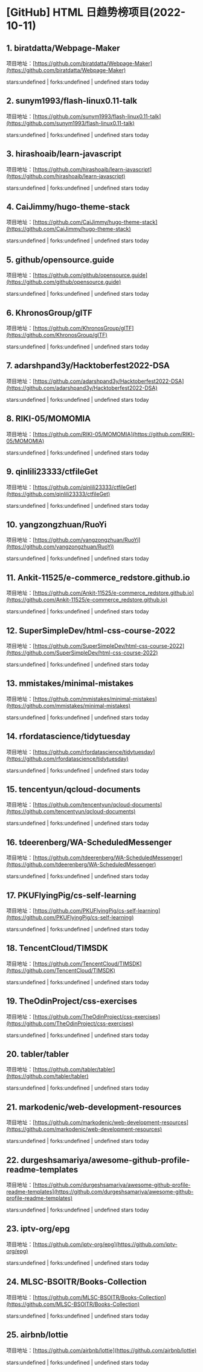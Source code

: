 # [GitHub] HTML 日趋势榜项目(2022-10-11)

## 1. biratdatta/Webpage-Maker 

项目地址：[https://github.com/biratdatta/Webpage-Maker](https://github.com/biratdatta/Webpage-Maker)

stars:undefined | forks:undefined | undefined stars today 



## 2. sunym1993/flash-linux0.11-talk 

项目地址：[https://github.com/sunym1993/flash-linux0.11-talk](https://github.com/sunym1993/flash-linux0.11-talk)

stars:undefined | forks:undefined | undefined stars today 



## 3. hirashoaib/learn-javascript 

项目地址：[https://github.com/hirashoaib/learn-javascript](https://github.com/hirashoaib/learn-javascript)

stars:undefined | forks:undefined | undefined stars today 



## 4. CaiJimmy/hugo-theme-stack 

项目地址：[https://github.com/CaiJimmy/hugo-theme-stack](https://github.com/CaiJimmy/hugo-theme-stack)

stars:undefined | forks:undefined | undefined stars today 



## 5. github/opensource.guide 

项目地址：[https://github.com/github/opensource.guide](https://github.com/github/opensource.guide)

stars:undefined | forks:undefined | undefined stars today 



## 6. KhronosGroup/glTF 

项目地址：[https://github.com/KhronosGroup/glTF](https://github.com/KhronosGroup/glTF)

stars:undefined | forks:undefined | undefined stars today 



## 7. adarshpand3y/Hacktoberfest2022-DSA 

项目地址：[https://github.com/adarshpand3y/Hacktoberfest2022-DSA](https://github.com/adarshpand3y/Hacktoberfest2022-DSA)

stars:undefined | forks:undefined | undefined stars today 



## 8. RIKI-05/MOMOMIA 

项目地址：[https://github.com/RIKI-05/MOMOMIA](https://github.com/RIKI-05/MOMOMIA)

stars:undefined | forks:undefined | undefined stars today 



## 9. qinlili23333/ctfileGet 

项目地址：[https://github.com/qinlili23333/ctfileGet](https://github.com/qinlili23333/ctfileGet)

stars:undefined | forks:undefined | undefined stars today 



## 10. yangzongzhuan/RuoYi 

项目地址：[https://github.com/yangzongzhuan/RuoYi](https://github.com/yangzongzhuan/RuoYi)

stars:undefined | forks:undefined | undefined stars today 



## 11. Ankit-11525/e-commerce_redstore.github.io 

项目地址：[https://github.com/Ankit-11525/e-commerce_redstore.github.io](https://github.com/Ankit-11525/e-commerce_redstore.github.io)

stars:undefined | forks:undefined | undefined stars today 



## 12. SuperSimpleDev/html-css-course-2022 

项目地址：[https://github.com/SuperSimpleDev/html-css-course-2022](https://github.com/SuperSimpleDev/html-css-course-2022)

stars:undefined | forks:undefined | undefined stars today 



## 13. mmistakes/minimal-mistakes 

项目地址：[https://github.com/mmistakes/minimal-mistakes](https://github.com/mmistakes/minimal-mistakes)

stars:undefined | forks:undefined | undefined stars today 



## 14. rfordatascience/tidytuesday 

项目地址：[https://github.com/rfordatascience/tidytuesday](https://github.com/rfordatascience/tidytuesday)

stars:undefined | forks:undefined | undefined stars today 



## 15. tencentyun/qcloud-documents 

项目地址：[https://github.com/tencentyun/qcloud-documents](https://github.com/tencentyun/qcloud-documents)

stars:undefined | forks:undefined | undefined stars today 



## 16. tdeerenberg/WA-ScheduledMessenger 

项目地址：[https://github.com/tdeerenberg/WA-ScheduledMessenger](https://github.com/tdeerenberg/WA-ScheduledMessenger)

stars:undefined | forks:undefined | undefined stars today 



## 17. PKUFlyingPig/cs-self-learning 

项目地址：[https://github.com/PKUFlyingPig/cs-self-learning](https://github.com/PKUFlyingPig/cs-self-learning)

stars:undefined | forks:undefined | undefined stars today 



## 18. TencentCloud/TIMSDK 

项目地址：[https://github.com/TencentCloud/TIMSDK](https://github.com/TencentCloud/TIMSDK)

stars:undefined | forks:undefined | undefined stars today 



## 19. TheOdinProject/css-exercises 

项目地址：[https://github.com/TheOdinProject/css-exercises](https://github.com/TheOdinProject/css-exercises)

stars:undefined | forks:undefined | undefined stars today 



## 20. tabler/tabler 

项目地址：[https://github.com/tabler/tabler](https://github.com/tabler/tabler)

stars:undefined | forks:undefined | undefined stars today 



## 21. markodenic/web-development-resources 

项目地址：[https://github.com/markodenic/web-development-resources](https://github.com/markodenic/web-development-resources)

stars:undefined | forks:undefined | undefined stars today 



## 22. durgeshsamariya/awesome-github-profile-readme-templates 

项目地址：[https://github.com/durgeshsamariya/awesome-github-profile-readme-templates](https://github.com/durgeshsamariya/awesome-github-profile-readme-templates)

stars:undefined | forks:undefined | undefined stars today 



## 23. iptv-org/epg 

项目地址：[https://github.com/iptv-org/epg](https://github.com/iptv-org/epg)

stars:undefined | forks:undefined | undefined stars today 



## 24. MLSC-BSOITR/Books-Collection 

项目地址：[https://github.com/MLSC-BSOITR/Books-Collection](https://github.com/MLSC-BSOITR/Books-Collection)

stars:undefined | forks:undefined | undefined stars today 



## 25. airbnb/lottie 

项目地址：[https://github.com/airbnb/lottie](https://github.com/airbnb/lottie)

stars:undefined | forks:undefined | undefined stars today 



